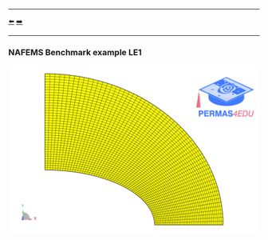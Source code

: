 ***
[⬅️](../030/README.md "Previous example")
[➡️](../032/README.md "Next example")
***

### NAFEMS Benchmark example LE1

![NAFEMS Benchmark example LE1](nafems_le1.png)
